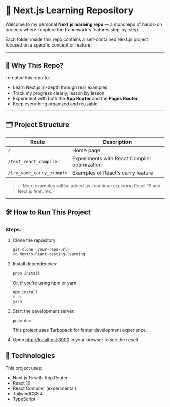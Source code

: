 # 📘 Next.js Learning Repository

Welcome to my personal **Next.js learning repo** — a monorepo of hands-on projects where I explore the framework's features step-by-step.

Each folder inside this repo contains a self-contained Next.js project focused on a specific concept or feature.

---

## 🧠 Why This Repo?

I created this repo to:

- Learn Next.js in-depth through real examples
- Track my progress clearly, lesson by lesson
- Experiment with both the **App Router** and the **Pages Router**
- Keep everything organized and reusable

---

## 🗂️ Project Structure

| Route                     | Description                                  |
| ------------------------- | -------------------------------------------- |
| `/`                       | Home page                                    |
| `/test_react_compiler`    | Experiments with React Compiler optimization |
| `/try_some_carry_example` | Examples of React's carry feature            |

> ✅ More examples will be added as I continue exploring React 19 and Next.js features.

---

## 🛠️ How to Run This Project

### Steps:

1. Clone the repository:

   ```bash
   git clone <your-repo-url>
   cd Nextjs-React-testing-learning
   ```

2. Install dependencies:

   ```bash
   pnpm install
   ```

   Or, if you're using npm or yarn:

   ```bash
   npm install
   # or
   yarn
   ```

3. Start the development server:

   ```bash
   pnpm dev
   ```

   This project uses Turbopack for faster development experience.

4. Open [http://localhost:3000](http://localhost:3000) in your browser to see the result.

## 🧪 Technologies

This project uses:

- Next.js 15 with App Router
- React 19
- React Compiler (experimental)
- TailwindCSS 4
- TypeScript
